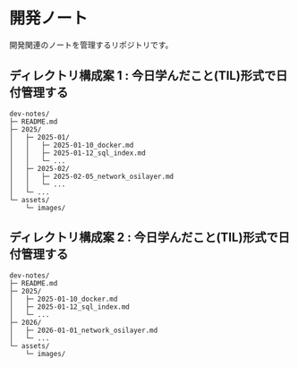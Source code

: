 # 開発ノート

開発関連のノートを管理するリポジトリです。

## **ディレクトリ構成案 1 : 今日学んだこと(TIL)形式で日付管理する**

```
dev-notes/
├─ README.md
├─ 2025/
│   ├─ 2025-01/
│   │   ├─ 2025-01-10_docker.md
│   │   ├─ 2025-01-12_sql_index.md
│   │   └─ ...
│   ├─ 2025-02/
│   │   ├─ 2025-02-05_network_osilayer.md
│   │   └─ ...
│   └─ ...
└─ assets/
    └─ images/
```

## **ディレクトリ構成案 2 : 今日学んだこと(TIL)形式で日付管理する**

```
dev-notes/
├─ README.md
├─ 2025/
│   ├─ 2025-01-10_docker.md
│   ├─ 2025-01-12_sql_index.md
│   └─ ...
├─ 2026/
│   ├─ 2026-01-01_network_osilayer.md
│   └─ ...
└─ assets/
    └─ images/
```
